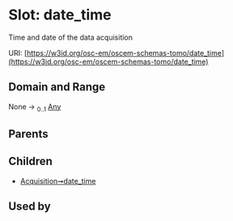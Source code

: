 
# Slot: date_time

Time and date of the data acquisition

URI: [https://w3id.org/osc-em/oscem-schemas-tomo/date_time](https://w3id.org/osc-em/oscem-schemas-tomo/date_time)


## Domain and Range

None &#8594;  <sub>0..1</sub> [Any](Any.md)

## Parents


## Children

 *  [Acquisition➞date_time](Acquisition_date_time.md)

## Used by

